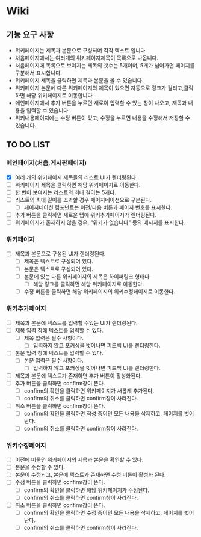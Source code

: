 # Wiki

## 기능 요구 사항

- 위키페이지는 제목과 본문으로 구성되며 각각 텍스트 입니다.
- 처음페이지에서는 여러개의 위키페이지제목이 목록으로 나옵니다.
- 처음페이지에 목록으로 보여지는 제목의 갯수는 5개이며, 5개가 넘어가면 페이지를 구분해서 표시합니다.
- 위키페이지 제목을 클릭하면 제목과 본문을 볼 수 있습니다.
- 위키페이지 본문에 다른 위키페이지의 제목이 있으면 자동으로 링크가 걸리고,클릭하면 해당 위키페이지로 이동합니다.
- 메인페이지에서 추가 버튼을 누르면 새로이 입력할 수 있는 창이 나오고, 제목과 내용을 입력할 수 있습니다.
- 위키내용페이지에는 수정 버튼이 있고, 수정을 누르면 내용을 수정해서 저장할 수 있습니다.

## TO DO LIST

### 메인페이지(처음,게시판페이지)

- [x] 여러 개의 위키페이지 제목들의 리스트 UI가 렌더링된다.
- [ ] 위키페이지 제목을 클릭하면 해당 위키페이지로 이동한다.
- [ ] 한 번이 보여지는 리스트의 최대 길이는 5개다.
- [ ] 리스트의 최대 길이를 초과할 경우 페이지네이션으로 구분된다.
  - [ ] 페이지네이션 컴포넌트는 이전/다음 버튼과 페이지 번호를 표시한다.
- [ ] 추가 버튼을 클릭하면 새로운 탭에 위키추가페이지가 렌더링된다.
- [ ] 위키페이지가 존재하지 않을 경우, "위키가 없습니다" 등의 메시지를 표시한다.

### 위키페이지

- [ ] 제목과 본문으로 구성된 UI가 렌더링된다.
  - [ ] 제목은 텍스트로 구성되어 있다.
  - [ ] 본문은 텍스트로 구성되어 있다.
  - [ ] 본문에 있는 다른 위키페이지의 제목은 하이퍼링크 형태다.
    - [ ] 해당 링크를 클릭하면 해당 위키페이지로 이동한다.
  - [ ] 수정 버튼을 클릭하면 해당 위키페이지의 위키수정페이지로 이동한다.

### 위키추가페이지

- [ ] 제목과 본문에 텍스트를 입력할 수있는 UI가 렌더링된다.
- [ ] 제목 입력 창에 텍스트를 입력할 수 있다.
  - [ ] 제목 입력은 필수 사항이다.
    - [ ] 입력하지 않고 포커싱을 벗어나면 피드백 UI를 렌더링한다.
- [ ] 본문 입력 창에 텍스트를 입력할 수 있다.
  - [ ] 본문 입력은 필수 사항이다.
    - [ ] 입력하지 않고 포커싱을 벗어나면 피드백 UI를 렌더링한다.
- [ ] 제목과 본문에 텍스트가 존재하면 추가 버튼이 활성화된다.
- [ ] 추가 버튼을 클릭하면 confirm창이 뜬다.
  - [ ] confirm의 확인을 클릭하면 위키페이지가 새롭게 추가된다.
  - [ ] confirm의 취소를 클릭하면 confirm창이 사라진다.
- [ ] 취소 버튼을 클릭하면 confirm창이 뜬다.
  - [ ] confirm의 확인을 클릭하면 작성 중이던 모든 내용을 삭제하고, 페이지를 벗어난다.
  - [ ] confirm의 취소를 클릭하면 confirm창이 사라진다.

### 위키수정페이지

- [ ] 이전에 머물던 위키페이지의 제목과 본문을 확인할 수 있다.
- [ ] 본문을 수정할 수 있다.
- [ ] 본문이 수정되고, 본문에 텍스트가 존재하면 수정 버튼이 활성화 된다.
- [ ] 수정 버튼을 클릭하면 confirm창이 뜬다.
  - [ ] confirm의 확인을 클릭하면 해당 위키페이지가 수정된다.
  - [ ] confirm의 취소를 클릭하면 confirm창이 사라진다.
- [ ] 취소 버튼을 클릭하면 confirm창이 뜬다.
  - [ ] confirm의 확인을 클릭하면 수정 중이던 모든 내용을 삭제하고, 페이지를 벗어난다.
  - [ ] confirm의 취소를 클릭하면 confirm창이 사라진다.
